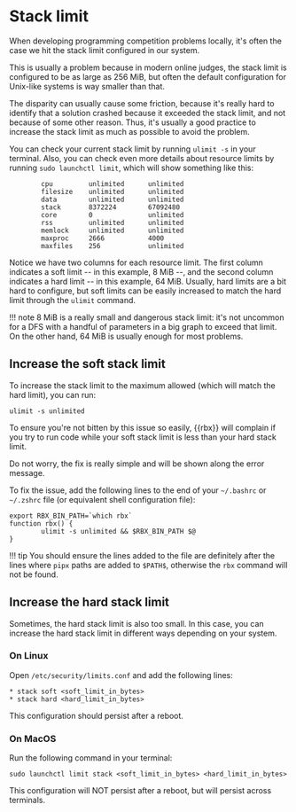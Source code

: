 # Stack limit

When developing programming competition problems locally, it's often the case we hit the stack limit configured in our system.

This is usually a problem because in modern online judges, the stack limit is configured to be as large as 256 MiB, but often the default configuration for Unix-like systems is way smaller than that.

The disparity can usually cause some friction, because it's really hard to identify that a solution crashed because it exceeded the stack limit, and not because of some other reason. Thus, it's usually a good practice to increase the stack limit as much as possible to avoid the problem.

You can check your current stack limit by running `ulimit -s` in your terminal. Also, you can check even more details about resource limits by running `sudo launchctl limit`, which will show something like this:

```
        cpu         unlimited      unlimited      
        filesize    unlimited      unlimited      
        data        unlimited      unlimited      
        stack       8372224        67092480       
        core        0              unlimited      
        rss         unlimited      unlimited      
        memlock     unlimited      unlimited      
        maxproc     2666           4000           
        maxfiles    256            unlimited
```

Notice we have two columns for each resource limit. The first column indicates a soft limit -- in this example, 8 MiB --, and the second column indicates a hard limit -- in this example, 64 MiB. Usually, hard limits are a bit hard to configure, but soft limits can be easily increased to match the hard limit through the `ulimit` command.

!!! note
    8 MiB is a really small and dangerous stack limit: it's not uncommon for a DFS with a handful of parameters in a big graph to exceed that limit. On the other hand, 64 MiB is usually enough for most problems.

## Increase the soft stack limit

To increase the stack limit to the maximum allowed (which will match the hard limit), you can run:

```
ulimit -s unlimited
```

To ensure you're not bitten by this issue so easily, {{rbx}} will complain if you try to run code
while your soft stack limit is less than your hard stack limit.

Do not worry, the fix is really simple and will be shown along the error message.

To fix the issue, add the following lines to the end of your `~/.bashrc` or `~/.zshrc` file (or equivalent shell configuration file):

```
export RBX_BIN_PATH=`which rbx`
function rbx() {
        ulimit -s unlimited && $RBX_BIN_PATH $@
}
```

!!! tip
    You should ensure the lines added to the file are definitely after the lines where `pipx` paths are added to `$PATH$`, otherwise the `rbx` command will not be found.

## Increase the hard stack limit

Sometimes, the hard stack limit is also too small. In this case, you can increase the hard stack limit in different ways depending on your system.

### On Linux

Open `/etc/security/limits.conf` and add the following lines:

```
* stack soft <soft_limit_in_bytes>
* stack hard <hard_limit_in_bytes>
```

This configuration should persist after a reboot.

### On MacOS

Run the following command in your terminal:

```
sudo launchctl limit stack <soft_limit_in_bytes> <hard_limit_in_bytes>
```

This configuration will NOT persist after a reboot, but will persist across terminals.



